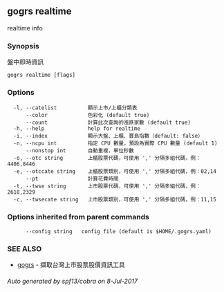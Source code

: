 ## gogrs realtime

realtime info

### Synopsis


盤中即時資訊

```
gogrs realtime [flags]
```

### Options

```
  -l, --catelist          顯示上市/上櫃分類表
      --color             色彩化 (default true)
      --count             計算此次查詢的漲跌家數 (default true)
  -h, --help              help for realtime
  -i, --index             顯示大盤、上櫃、寶島指數（default: false）
  -n, --ncpu int          指定 CPU 數量，預設為實際 CPU 數量 (default 1)
      --nonstop int       自動重複，單位秒數
  -o, --otc string        上櫃股票代碼，可使用 ',' 分隔多組代碼，例：4406,8446
  -e, --otccate string    上櫃股票類別，可使用 ',' 分隔多組代碼，例：02,14
      --pt                計算花費時間
  -t, --twse string       上市股票代碼，可使用 ',' 分隔多組代碼，例：2618,2329
  -c, --twsecate string   上市股票類別，可使用 ',' 分隔多組代碼，例：11,15
```

### Options inherited from parent commands

```
      --config string   config file (default is $HOME/.gogrs.yaml)
```

### SEE ALSO
* [gogrs](gogrs.md)	 - 擷取台灣上市股票股價資訊工具

###### Auto generated by spf13/cobra on 8-Jul-2017
